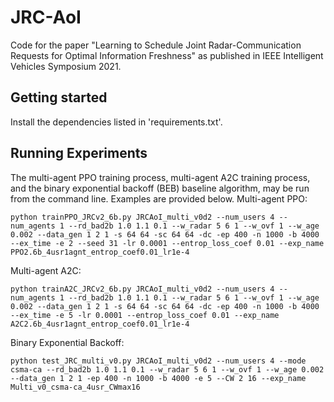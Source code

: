 # JRC-AoI
Code for the paper "Learning to Schedule Joint Radar-Communication Requests for Optimal Information Freshness" as published in IEEE Intelligent Vehicles Symposium 2021.

## Getting started
Install the dependencies listed in 'requirements.txt'.

## Running Experiments
The multi-agent PPO training process, multi-agent A2C training process, and the binary exponential backoff (BEB) baseline algorithm, may be run from the command line. Examples are provided below.
Multi-agent PPO:
```
python trainPPO_JRCv2_6b.py JRCAoI_multi_v0d2 --num_users 4 --num_agents 1 --rd_bad2b 1.0 1.1 0.1 --w_radar 5 6 1 --w_ovf 1 --w_age 0.002 --data_gen 1 2 1 -s 64 64 -sc 64 64 -dc -ep 400 -n 1000 -b 4000 --ex_time -e 2 --seed 31 -lr 0.0001 --entrop_loss_coef 0.01 --exp_name PPO2.6b_4usr1agnt_entrop_coef0.01_lr1e-4
```
Multi-agent A2C:
```
python trainA2C_JRCv2_6b.py JRCAoI_multi_v0d2 --num_users 4 --num_agents 1 --rd_bad2b 1.0 1.1 0.1 --w_radar 5 6 1 --w_ovf 1 --w_age 0.002 --data_gen 1 2 1 -s 64 64 -sc 64 64 -dc -ep 400 -n 1000 -b 4000 --ex_time -e 5 -lr 0.0001 --entrop_loss_coef 0.01 --exp_name A2C2.6b_4usr1agnt_entrop_coef0.01_lr1e-4
```
Binary Exponential Backoff:
```
python test_JRC_multi_v0.py JRCAoI_multi_v0d2 --num_users 4 --mode csma-ca --rd_bad2b 1.0 1.1 0.1 --w_radar 5 6 1 --w_ovf 1 --w_age 0.002 --data_gen 1 2 1 -ep 400 -n 1000 -b 4000 -e 5 --CW 2 16 --exp_name Multi_v0_csma-ca_4usr_CWmax16
```
